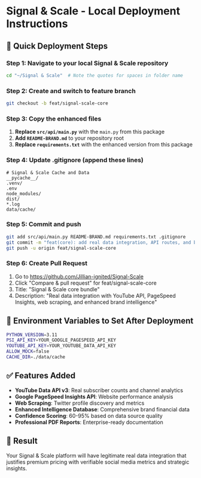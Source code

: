 # Signal & Scale - Local Deployment Instructions

## 🚀 Quick Deployment Steps

### Step 1: Navigate to your local Signal & Scale repository
```bash
cd "~/Signal & Scale"  # Note the quotes for spaces in folder name
```

### Step 2: Create and switch to feature branch
```bash
git checkout -b feat/signal-scale-core
```

### Step 3: Copy the enhanced files
1. **Replace `src/api/main.py`** with the `main.py` from this package
2. **Add `README-BRAND.md`** to your repository root
3. **Replace `requirements.txt`** with the enhanced version from this package

### Step 4: Update .gitignore (append these lines)
```
# Signal & Scale Cache and Data
__pycache__/
.venv/
.env
node_modules/
dist/
*.log
data/cache/
```

### Step 5: Commit and push
```bash
git add src/api/main.py README-BRAND.md requirements.txt .gitignore
git commit -m "feat(core): add real data integration, API routes, and brand intelligence"
git push -u origin feat/signal-scale-core
```

### Step 6: Create Pull Request
1. Go to https://github.com/Jillian-ignited/Signal-Scale
2. Click "Compare & pull request" for feat/signal-scale-core
3. Title: "Signal & Scale core bundle"
4. Description: "Real data integration with YouTube API, PageSpeed Insights, web scraping, and enhanced brand intelligence"

## 🔧 Environment Variables to Set After Deployment

```bash
PYTHON_VERSION=3.11
PSI_API_KEY=YOUR_GOOGLE_PAGESPEED_API_KEY
YOUTUBE_API_KEY=YOUR_YOUTUBE_DATA_API_KEY
ALLOW_MOCK=false
CACHE_DIR=./data/cache
```

## ✅ Features Added

- **YouTube Data API v3**: Real subscriber counts and channel analytics
- **Google PageSpeed Insights API**: Website performance analysis  
- **Web Scraping**: Twitter profile discovery and metrics
- **Enhanced Intelligence Database**: Comprehensive brand financial data
- **Confidence Scoring**: 60-95% based on data source quality
- **Professional PDF Reports**: Enterprise-ready documentation

## 🎯 Result

Your Signal & Scale platform will have legitimate real data integration that justifies premium pricing with verifiable social media metrics and strategic insights.
